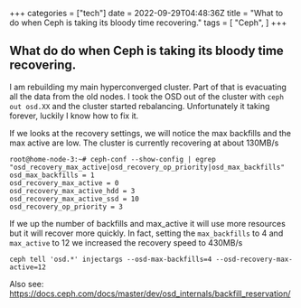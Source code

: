 +++
categories = ["tech"]
date = 2022-09-29T04:48:36Z
title = "What to do when Ceph is taking its bloody time recovering."
tags = [
    "Ceph",
]
+++

## What do do when Ceph is taking its bloody time recovering.

I am rebuilding my main hyperconverged cluster.  Part of that is evacuating all the data from the old nodes.  I took the OSD out of the cluster with `ceph out osd.XX` and the cluster started rebalancing.  Unfortunately it taking forever, luckily I know how to fix it. 

If we looks at the recovery settings, we will notice the max backfills and the max active are low.  The cluster is currently recovering at about 130MB/s

```
root@home-node-3:~# ceph-conf --show-config | egrep "osd_recovery_max_active|osd_recovery_op_priority|osd_max_backfills"
osd_max_backfills = 1
osd_recovery_max_active = 0
osd_recovery_max_active_hdd = 3
osd_recovery_max_active_ssd = 10
osd_recovery_op_priority = 3
```

If we up the number of backfills and max_active it will use more resources but it will recover more quickly.  In fact, setting the `max_backfills` to 4 and `max_active` to 12 we increased the recovery speed to 430MB/s

`ceph tell 'osd.*' injectargs --osd-max-backfills=4 --osd-recovery-max-active=12`

Also see: https://docs.ceph.com/docs/master/dev/osd_internals/backfill_reservation/


